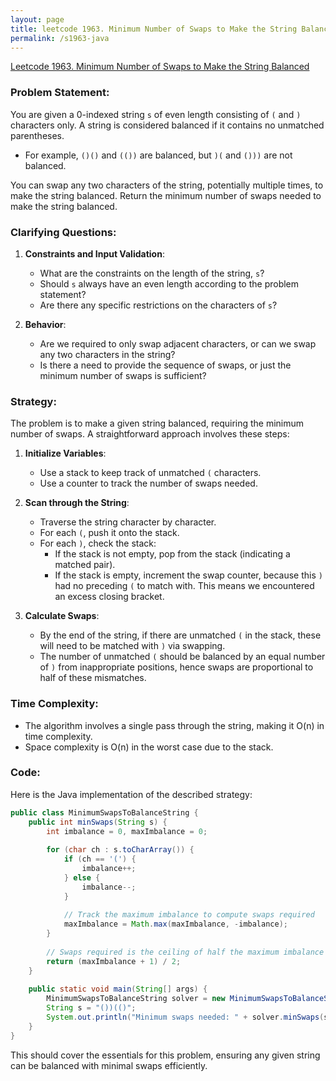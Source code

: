 ```yaml
---
layout: page
title: leetcode 1963. Minimum Number of Swaps to Make the String Balanced
permalink: /s1963-java
---
```

[Leetcode 1963. Minimum Number of Swaps to Make the String Balanced](https://algoadvance.github.io/algoadvance/l1963)
### Problem Statement:
You are given a 0-indexed string `s` of even length consisting of `(` and `)` characters only. A string is considered balanced if it contains no unmatched parentheses.

- For example, `()()` and `(())` are balanced, but `)(` and `()))` are not balanced.

You can swap any two characters of the string, potentially multiple times, to make the string balanced. Return the minimum number of swaps needed to make the string balanced.

### Clarifying Questions:
1. **Constraints and Input Validation**:
   - What are the constraints on the length of the string, `s`?
   - Should `s` always have an even length according to the problem statement?
   - Are there any specific restrictions on the characters of `s`?

2. **Behavior**:
   - Are we required to only swap adjacent characters, or can we swap any two characters in the string?
   - Is there a need to provide the sequence of swaps, or just the minimum number of swaps is sufficient?

### Strategy:

The problem is to make a given string balanced, requiring the minimum number of swaps. A straightforward approach involves these steps:

1. **Initialize Variables**:
   - Use a stack to keep track of unmatched `(` characters.
   - Use a counter to track the number of swaps needed.

2. **Scan through the String**:
   - Traverse the string character by character.
   - For each `(`, push it onto the stack.
   - For each `)`, check the stack:
     - If the stack is not empty, pop from the stack (indicating a matched pair).
     - If the stack is empty, increment the swap counter, because this `)` had no preceding `(` to match with. This means we encountered an excess closing bracket.

3. **Calculate Swaps**:
   - By the end of the string, if there are unmatched `(` in the stack, these will need to be matched with `)` via swapping.
   - The number of unmatched `(` should be balanced by an equal number of `)` from inappropriate positions, hence swaps are proportional to half of these mismatches.
  
### Time Complexity:
- The algorithm involves a single pass through the string, making it O(n) in time complexity.
- Space complexity is O(n) in the worst case due to the stack.

### Code:
Here is the Java implementation of the described strategy:

```java
public class MinimumSwapsToBalanceString {
    public int minSwaps(String s) {
        int imbalance = 0, maxImbalance = 0;
        
        for (char ch : s.toCharArray()) {
            if (ch == '(') {
                imbalance++;
            } else {
                imbalance--;
            }
            
            // Track the maximum imbalance to compute swaps required
            maxImbalance = Math.max(maxImbalance, -imbalance);
        }
        
        // Swaps required is the ceiling of half the maximum imbalance
        return (maxImbalance + 1) / 2;
    }
    
    public static void main(String[] args) {
        MinimumSwapsToBalanceString solver = new MinimumSwapsToBalanceString();
        String s = "())(()";
        System.out.println("Minimum swaps needed: " + solver.minSwaps(s)); // Output: 1
    }
}
```

This should cover the essentials for this problem, ensuring any given string can be balanced with minimal swaps efficiently.